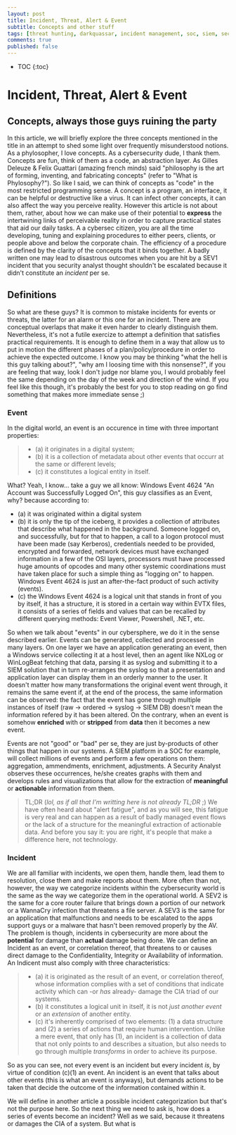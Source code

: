 ```yaml
---
layout: post
title: Incident, Threat, Alert & Event 
subtitle: Concepts and other stuff
tags: [threat hunting, darkquassar, incident management, soc, siem, security analyst, monitoring, operations]
comments: true
published: false
---
```

* TOC
{:toc}

# Incident, Threat, Alert & Event

## Concepts, always those guys ruining the party
In this article, we will briefly explore the three concepts mentioned in the title in an attempt to shed some light over frequently misunderstood notions. As a phylosopher, I love concepts. As a cybersecurity dude, I thank them. 
Concepts are fun, think of them as a code, an abstraction layer. As Gilles Deleuze & Felix Guattari (amazing french minds) said "philosophy is the art of forming, inventing, and fabricating concepts" (refer to "What is Phylosophy?"). So like I said, we can think of concepts as "code" in the most restricted programming sense. A concept is a program, an interface, it can be helpful or destructive like a virus. It can infect other concepts, it can also affect the way you perceive reality. However this article is not about them, rather, about how we can make use of their potential to **express** the intertwining links of perceivable reality in order to capture practical states that aid our daily tasks. A a cybersec citizen, you are all the time developing, tuning and explaining procedures to either peers, clients, or people above and below the corporate chain. The efficiency of a procedure is defined by the clarity of the concepts that it binds together. A badly written one may lead to disastrous outcomes when you are hit by a SEV1 incident that you security analyst thought shouldn't be escalated because it didn't constitute an *incident* per se. 

## Definitions
So what are these guys? It is common to mistake incidents for events or threats, the latter for an alarm or this one for an incident. There are conceptual overlaps that make it even harder to clearly distinguish them. Nevertheless, it's not a futile exercize to attempt a definition that satisfies practical requirements. It is enough to define them in a way that allow us to put in motion the different phases of a plan/policy/procedure in order to achieve the expected outcome. I know you may be thinking "what the hell is this guy talking about?", "why am I loosing time with this nonsense?", if you are feeling that way, look I don't judge nor blame you, I would probably feel the same depending on the day of the week and direction of the wind. If you feel like this though, it's probably the best for you to stop reading on go find something that makes more immediate sense ;) 

### Event
In the digital world, an event is an occurence in time with three important properties: 
> - (a) it originates in a digital system; 
> - (b) it is a collection of metadata about other events that occurr at the same or different levels; 
> - (c) it constitutes a logical entity in itself. 

What? Yeah, I know... take a guy we all know: Windows Event 4624 "An Account was Successfully Logged On", this guy classifies as an Event, why? because according to:

- (a) it was originated within a digital system
- (b) it is only the tip of the iceberg, it provides a collection of attributes that describe what happened in the background. Someone logged on, and successfully, but for that to happen, a call to a logon protocol must have been made (say Kerberos), credentials needed to be provided, encrypted and forwarded, network devices must have exchanged information in a few of the OSI layers, processors must have processed huge amounts of opcodes and many other systemic coordinations must have taken place for such a simple thing as "logging on" to happen. Windows Event 4624 is just an after-the-fact product of such activity (events).
- (c) the Windows Event 4624 is a logical unit that stands in front of you by itself, it has a structure, it is stored in a certain way within EVTX files, it consists of a series of fields and values that can be recalled by different querying methods: Event Viewer, Powershell, .NET, etc. 

So when we talk about "events" in our cybersphere, we do it in the sense described earlier. 
Events can be generated, collected and processed in many layers. On one layer we have an application generating an event, then a Windows service collecting it at a host level, then an agent like NXLog or WinLogBeat fetching that data, parsing it as syslog and submitting it to a SIEM solution that in turn re-arranges the syslog so that a presentation and application layer can display them in an orderly manner to the user. It doesn't matter how many transformations the original event went through, it remains the same event if, at the end of the process, the same information can be observed: the fact that the event has gone through multiple instances of itself (raw -> ordered -> syslog -> SIEM DB) doesn't mean the information refered by it has been altered. On the contrary, when an event is somehow **enriched** with or **stripped** from **data** then it becomes a new event. 

Events are not "good" or "bad" per se, they are just by-products of other things that happen in our systems. A SIEM platform in a SOC for example, will collect millions of events and perform a few operations on them: aggregation, ammendments, enrichment, adjustments. A Security Analyst observes these occurrences, he/she creates graphs with them and develops rules and visualizations that allow for the extraction of **meaningful** or **actionable** information from them. 

> TL;DR (*lol, as if all that I'm writting here is not already TL;DR* ;) We have often heard about "alert fatigue", and as you will see, this fatigue is very real and can happen as a result of badly managed event flows or the lack of a structure for the meaningful extraction of actionable data. And before you say it: you are right, it's people that make a difference here, not technology. 

### Incident
We are all familiar with incidents, we open them, handle them, lead them to resolution, close them and make reports about them. More often than not, however, the way we categorize incidents within the cybersecurity world is the same as the way we categorize them in the operational world. A SEV2 is the same for a core router failure that brings down a portion of our network or a WannaCry infection that threatens a file server. A SEV3 is the same for an application that malfunctions and needs to be escalated to the apps support guys or a malware that hasn't been removed properly by the AV. The problem is though, incidents in cybersecurity are more about the **potential** for damage than **actual** damage being done. We can define an Incident as an event, or correlation thereof, that threatens to or causes direct damage to the Confidentiality, Integrity or Availability of information. An Indicent must also comply with three characteristics: 

> - (a) it is originated as the result of an event, or correlation thereof, whose information complies with a set of conditions that indicate activity which can -or *has* already- damage the CIA triad of our systems. 
> - (b) it constitutes a logical unit in itself, it is not *just another event* or an *extension* of another entity.
> - (c) it's inherently comprised of two elements: (1) a data structure and (2) a series of actions that require human intervention. Unlike a mere event, that only has (1), an incident is a collection of data that not only points to and describes a situation, but also needs to go through multiple *transforms* in order to achieve its purpose. 

So as you can see, not every event is an incident but every incident *is*, by virtue of condition (c)(1) an event. An incident is an event that talks about other events (this is what an event is anyways), but demands actions to be taken that decide the outcome of the information contained within it. 

We will define in another article a possible incident categorization but that's not the purpose here. So the next thing we need to ask is, how does a series of events become an incident? Well as we said, because it threatens or damages the CIA of a system. But what is  
